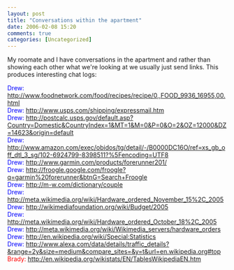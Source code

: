 ```yaml
---
layout: post
title: "Conversations within the apartment"
date: 2006-02-08 15:20
comments: true
categories: [Uncategorized]
---
```

My roomate and I have conversations in the apartment and rather than showing each other what we're looking at we usually just send links.  This produces interesting chat logs:

<font color="blue">Drew:</font> <http://www.foodnetwork.com/food/recipes/recipe/0,,FOOD_9936_16955,00.html><br />
<font color="blue">Drew:</font> <http://www.usps.com/shipping/expressmail.htm><br />
<font color="blue">Drew:</font> <http://postcalc.usps.gov/default.asp?Country=Domestic&CountryIndex=1&MT=1&M=0&P=0&O=2&OZ=12000&DZ=14623&origin=default><br />
<font color="blue">Drew:</font> <http://www.amazon.com/exec/obidos/tg/detail/-/B0000DC16O/ref=xs_gb_off_dtl_3_sg/102-6924799-8398511?%5Fencoding=UTF8><br />
<font color="blue">Drew:</font> <http://www.garmin.com/products/forerunner201/><br />
<font color="blue">Drew:</font> <http://froogle.google.com/froogle?q=garmin%20forerunner&btnG=Search+Froogle><br />
<font color="blue">Drew:</font> <http://m-w.com/dictionary/couple><br />
<font color="blue">Drew:</font> <http://meta.wikimedia.org/wiki/Hardware_ordered_November_15%2C_2005><br />
<font color="blue">Drew:</font> <http://wikimediafoundation.org/wiki/Budget/2005><br />
<font color="blue">Drew:</font> <http://meta.wikimedia.org/wiki/Hardware_ordered_October_18%2C_2005><br />
<font color="blue">Drew:</font> <http://meta.wikimedia.org/wiki/Wikimedia_servers/hardware_orders><br />
<font color="blue">Drew:</font> <http://en.wikipedia.org/wiki/Special:Statistics><br />
<font color="blue">Drew:</font> <http://www.alexa.com/data/details/traffic_details?&range=2y&size=medium&compare_sites=&y=t&url=en.wikipedia.org#top><br />
<font color="red">Brady:</font> <http://en.wikipedia.org/wikistats/EN/TablesWikipediaEN.htm><br />
